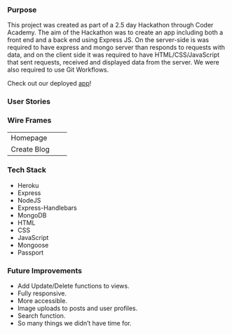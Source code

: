 ### Purpose
This project was created as part of a 2.5 day Hackathon through Coder Academy. The aim of the Hackathon was to create an app including both a front end and a back end using Express JS. On the server-side is was required to have express and mongo server than responds to requests with data, and on the client side it was required to have HTML/CSS/JavaScript that sent requests, received and displayed data from the server. We were also required to use Git Workflows. 

Check out our deployed <a href="https://blog-hackathon.herokuapp.com/">app</a>!

### User Stories

### Wire Frames
| | | |
|---|---|---|
|Homepage| | |
|Create Blog| | |

### Tech Stack
- Heroku
- Express
- NodeJS
- Express-Handlebars
- MongoDB
- HTML
- CSS
- JavaScript
- Mongoose
- Passport

### Future Improvements
- Add Update/Delete functions to views.
- Fully responsive.
- More accessible.
- Image uploads to posts and user profiles.
- Search function.
- So many things we didn’t have time for.
